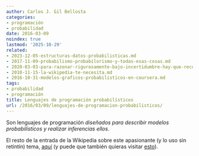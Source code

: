 ```yaml
---
author: Carlos J. Gil Bellosta
categories:
- programación
- probabilidad
date: 2016-03-09
noindex: true
lastmod: '2025-10-29'
related:
- 2023-12-05-estructuras-datos-probabilisticas.md
- 2017-11-09-probabilismo-probabilorismo-y-todas-esas-cosas.md
- 2020-03-03-para-razonar-rigurosamente-bajo-incertidumbre-hay-que-recurrir-al-lenguaje-de-la-probabilidad.md
- 2010-11-15-la-wikipedia-te-necesita.md
- 2016-10-31-modelos-graficos-probabilisticos-en-coursera.md
tags:
- probabilidad
- programación
title: Lenguajes de programación probabilísticos
url: /2016/03/09/lenguajes-de-programacion-probabilisticos/
---
```


Son lenguajes de programación _diseñados para describir modelos probabilísticos y realizar inferencias ellos_.

El resto de la entrada de la Wikipedia sobre este apasionante (y lo uso sin retintín) tema, [aquí](https://en.wikipedia.org/wiki/Probabilistic_programming_language) (y puede que también quieras visitar [esto](http://probabilistic-programming.org)).